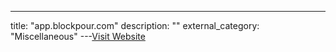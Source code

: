 ---
title: "app.blockpour.com"
description: ""
external_category: "Miscellaneous"
---[Visit Website](https://app.blockpour.com)

